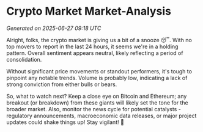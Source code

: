 # Crypto Market Market-Analysis
*Generated on 2025-06-27 09:18 UTC*

Alright, folks, the crypto market is giving us a bit of a snooze 😴. With no top movers to report in the last 24 hours, it seems we're in a holding pattern. Overall sentiment appears neutral, likely reflecting a period of consolidation.

Without significant price movements or standout performers, it's tough to pinpoint any notable trends. Volume is probably low, indicating a lack of strong conviction from either bulls or bears.

So, what to watch next? Keep a close eye on Bitcoin and Ethereum; any breakout (or breakdown) from these giants will likely set the tone for the broader market. Also, monitor the news cycle for potential catalysts - regulatory announcements, macroeconomic data releases, or major project updates could shake things up! Stay vigilant! 🧐
